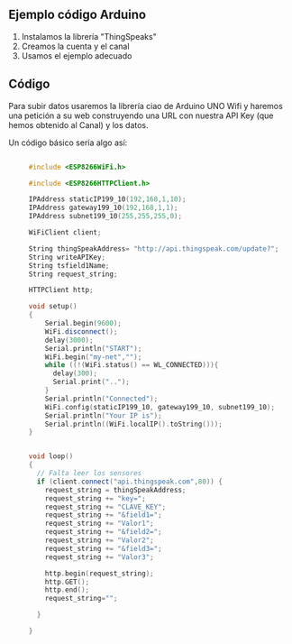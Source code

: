 
## Ejemplo código Arduino

1. Instalamos la librería "ThingSpeaks"
2. Creamos la cuenta y el canal
3. Usamos el ejemplo adecuado



## Código 

Para subir datos usaremos la librería ciao de Arduino UNO Wifi y haremos una petición a su web construyendo una URL con nuestra API Key (que hemos obtenido al Canal) y los datos.

Un código básico sería algo así:


 ```C++

      #include <ESP8266WiFi.h>

      #include <ESP8266HTTPClient.h>

      IPAddress staticIP199_10(192,168,1,10);
      IPAddress gateway199_10(192,168,1,1);
      IPAddress subnet199_10(255,255,255,0);

      WiFiClient client;

      String thingSpeakAddress= "http://api.thingspeak.com/update?";
      String writeAPIKey;
      String tsfield1Name;
      String request_string;

      HTTPClient http;

      void setup()
      {
          Serial.begin(9600);
          WiFi.disconnect();
          delay(3000);
          Serial.println("START");
          WiFi.begin("my-net","");
          while ((!(WiFi.status() == WL_CONNECTED))){
            delay(300);
            Serial.print("..");
          }
          Serial.println("Connected");
          WiFi.config(staticIP199_10, gateway199_10, subnet199_10);
          Serial.println("Your IP is");
          Serial.println((WiFi.localIP().toString()));
      }


      void loop()
      {
        // Falta leer los sensores
        if (client.connect("api.thingspeak.com",80)) {
          request_string = thingSpeakAddress;
          request_string += "key=";
          request_string += "CLAVE_KEY";
          request_string += "&field1=";
          request_string += "Valor1";
          request_string += "&field2=";
          request_string += "Valor2";
          request_string += "&field3=";
          request_string += "Valor3";

          http.begin(request_string);
          http.GET();
          http.end();
          request_string="";

        }

      }
```
